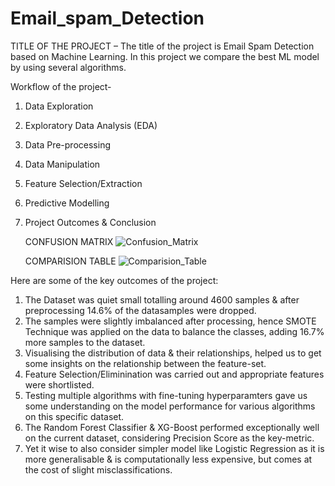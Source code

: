 # Email_spam_Detection

TITLE OF THE PROJECT – The title of the project is Email Spam Detection based on Machine Learning. In this project we compare the best ML model by using several algorithms.



Workflow of the project- 

1. Data Exploration
2. Exploratory Data Analysis (EDA)
3. Data Pre-processing
4. Data Manipulation
5. Feature Selection/Extraction
6. Predictive Modelling
7. Project Outcomes & Conclusion


    CONFUSION MATRIX
    ![Confusion_Matrix](https://github.com/user-attachments/assets/fc5baa04-1c1c-438d-9247-34b2281df7ad)




    COMPARISION TABLE
    ![Comparision_Table](https://github.com/user-attachments/assets/78bda384-1b10-4714-bb78-7e28466385b1)




Here are some of the key outcomes of the project:
1. The Dataset was quiet small totalling around 4600 samples & after preprocessing 14.6% of the datasamples were dropped.
2. The samples were slightly imbalanced after processing, hence SMOTE Technique was applied on the data to balance the classes, adding 16.7% more samples to the dataset.
3. Visualising the distribution of data & their relationships, helped us to get some insights on the relationship between the feature-set.
4. Feature Selection/Eliminination was carried out and appropriate features were shortlisted.
5. Testing multiple algorithms with fine-tuning hyperparamters gave us some understanding on the model performance for various algorithms on this specific dataset.
6. The Random Forest Classifier & XG-Boost performed exceptionally well on the current dataset, considering Precision Score as the key-metric.
7. Yet it wise to also consider simpler model like Logistic Regression as it is more generalisable & is computationally less expensive, but comes at the cost of slight misclassifications.
